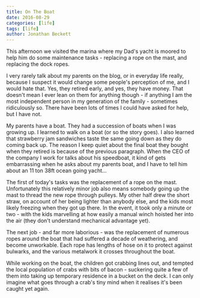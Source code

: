 ```yaml
---
title: On The Boat
date: 2016-08-29
categories: [life]
tags: [life]
author: Jonathan Beckett
---
```


This afternoon we visited the marina where my Dad's yacht is moored to help him do some maintenance tasks - replacing a rope on the mast, and replacing the dock ropes.

I very rarely talk about my parents on the blog, or in everyday life really, because I suspect it would change some people's perception of me, and I would hate that. Yes, they retired early, and yes, they have money. That doesn't mean I ever lean on them for anything though - if anything I am the most independent person in my generation of the family - sometimes ridiculously so. There have been lots of times I could have asked for help, but I have not.

My parents have a boat. They had a succession of boats when I was growing up. I learned to walk on a boat (or so the story goes). I also learned that strawberry jam sandwiches taste the same going down as they do coming back up. The reason I keep quiet about the final boat they bought when they retired is because of the previous paragraph. When the CEO of the company I work for talks about his speedboat, it kind of gets embarrassing when he asks about my parents boat, and I have to tell him about an 11 ton 38ft ocean going yacht...

The first of today's tasks was the replacement of a rope on the mast. Unfortunately this relatively minor job also means somebody going up the mast to thread the new rope through pulleys. My other half drew the short straw, on account of her being lighter than anybody else, and the kids most likely freezing when they got up there. In the event, it took only a minute or two - with the kids marvelling at how easily a manual winch hoisted her into the air (they don't understand mechanical advantage yet).

The next job - and far more laborious - was the replacement of numerous ropes around the boat that had suffered a decade of weathering, and become unworkable. Each rope has lengths of hose on it to protect against bulwarks, and the various metalwork it crosses throughout the boat.

While working on the boat, the children got crabbing lines out, and tempted the local population of crabs with bits of bacon - suckering quite a few of them into taking up temporary residence in a bucket on the deck. I can only imagine what goes through a crab's tiny mind when it realises it's been caught yet again.